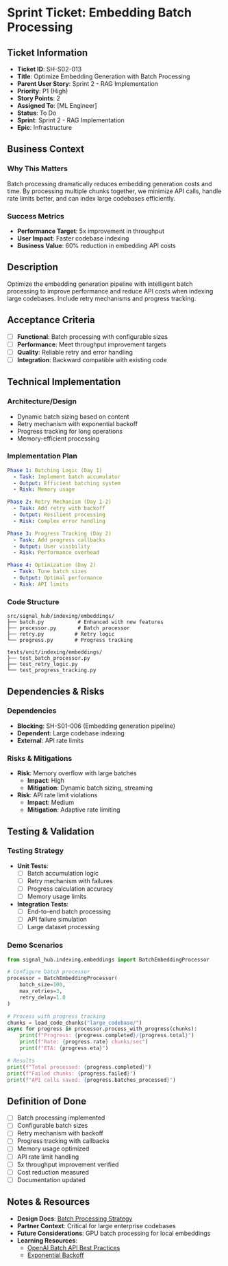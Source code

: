 # Sprint Ticket: Embedding Batch Processing

## Ticket Information
- **Ticket ID**: SH-S02-013
- **Title**: Optimize Embedding Generation with Batch Processing
- **Parent User Story**: Sprint 2 - RAG Implementation
- **Priority**: P1 (High)
- **Story Points**: 2
- **Assigned To**: [ML Engineer]
- **Status**: To Do
- **Sprint**: Sprint 2 - RAG Implementation
- **Epic**: Infrastructure

## Business Context
### Why This Matters
Batch processing dramatically reduces embedding generation costs and time. By processing multiple chunks together, we minimize API calls, handle rate limits better, and can index large codebases efficiently.

### Success Metrics
- **Performance Target**: 5x improvement in throughput
- **User Impact**: Faster codebase indexing
- **Business Value**: 60% reduction in embedding API costs

## Description
Optimize the embedding generation pipeline with intelligent batch processing to improve performance and reduce API costs when indexing large codebases. Include retry mechanisms and progress tracking.

## Acceptance Criteria
- [ ] **Functional**: Batch processing with configurable sizes
- [ ] **Performance**: Meet throughput improvement targets
- [ ] **Quality**: Reliable retry and error handling
- [ ] **Integration**: Backward compatible with existing code

## Technical Implementation

### Architecture/Design
- Dynamic batch sizing based on content
- Retry mechanism with exponential backoff
- Progress tracking for long operations
- Memory-efficient processing

### Implementation Plan
```yaml
Phase 1: Batching Logic (Day 1)
  - Task: Implement batch accumulator
  - Output: Efficient batching system
  - Risk: Memory usage

Phase 2: Retry Mechanism (Day 1-2)
  - Task: Add retry with backoff
  - Output: Resilient processing
  - Risk: Complex error handling

Phase 3: Progress Tracking (Day 2)
  - Task: Add progress callbacks
  - Output: User visibility
  - Risk: Performance overhead

Phase 4: Optimization (Day 2)
  - Task: Tune batch sizes
  - Output: Optimal performance
  - Risk: API limits
```

### Code Structure
```
src/signal_hub/indexing/embeddings/
├── batch.py           # Enhanced with new features
├── processor.py       # Batch processor
├── retry.py          # Retry logic
└── progress.py       # Progress tracking

tests/unit/indexing/embeddings/
├── test_batch_processor.py
├── test_retry_logic.py
└── test_progress_tracking.py
```

## Dependencies & Risks
### Dependencies
- **Blocking**: SH-S01-006 (Embedding generation pipeline)
- **Dependent**: Large codebase indexing
- **External**: API rate limits

### Risks & Mitigations
- **Risk**: Memory overflow with large batches
  - **Impact**: High
  - **Mitigation**: Dynamic batch sizing, streaming
- **Risk**: API rate limit violations
  - **Impact**: Medium
  - **Mitigation**: Adaptive rate limiting

## Testing & Validation

### Testing Strategy
- **Unit Tests**: 
  - [ ] Batch accumulation logic
  - [ ] Retry mechanism with failures
  - [ ] Progress calculation accuracy
  - [ ] Memory usage limits
- **Integration Tests**:
  - [ ] End-to-end batch processing
  - [ ] API failure simulation
  - [ ] Large dataset processing

### Demo Scenarios
```python
from signal_hub.indexing.embeddings import BatchEmbeddingProcessor

# Configure batch processor
processor = BatchEmbeddingProcessor(
    batch_size=100,
    max_retries=3,
    retry_delay=1.0
)

# Process with progress tracking
chunks = load_code_chunks("large_codebase/")
async for progress in processor.process_with_progress(chunks):
    print(f"Progress: {progress.completed}/{progress.total}")
    print(f"Rate: {progress.rate} chunks/sec")
    print(f"ETA: {progress.eta}")

# Results
print(f"Total processed: {progress.completed}")
print(f"Failed chunks: {progress.failed}")
print(f"API calls saved: {progress.batches_processed}")
```

## Definition of Done
- [ ] Batch processing implemented
- [ ] Configurable batch sizes
- [ ] Retry mechanism with backoff
- [ ] Progress tracking with callbacks
- [ ] Memory usage optimized
- [ ] API rate limit handling
- [ ] 5x throughput improvement verified
- [ ] Cost reduction measured
- [ ] Documentation updated

## Notes & Resources
- **Design Docs**: [Batch Processing Strategy](../../architecture/batch-processing.md)
- **Partner Context**: Critical for large enterprise codebases
- **Future Considerations**: GPU batch processing for local embeddings
- **Learning Resources**: 
  - [OpenAI Batch API Best Practices](https://platform.openai.com/docs/guides/embeddings/batch-requests)
  - [Exponential Backoff](https://en.wikipedia.org/wiki/Exponential_backoff)